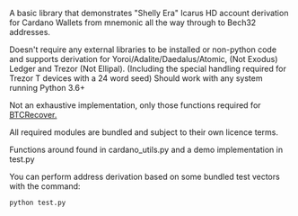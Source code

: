 A basic library that demonstrates "Shelly Era" Icarus HD account derivation for Cardano Wallets from mnemonic all the way through to Bech32 addresses.

Doesn't require any external libraries to be installed or non-python code and supports derivation for Yoroi/Adalite/Daedalus/Atomic, (Not Exodus) Ledger and Trezor (Not Ellipal). (Including the special handling required for Trezor T devices with a 24 word seed) Should work with any system running Python 3.6+

Not an exhaustive implementation, only those functions required for [BTCRecover.](https://github.com/3rdIteration/btcrecover/)

All required modules are bundled and subject to their own licence terms.

Functions around found in cardano_utils.py and a demo implementation in test.py

You can perform address derivation based on some bundled test vectors with the command:

`python test.py`
